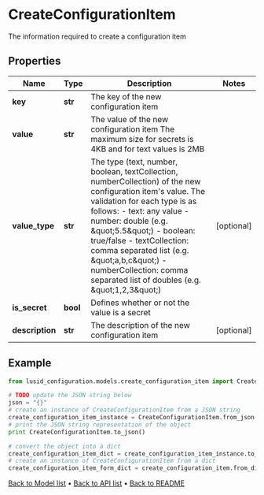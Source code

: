 # CreateConfigurationItem

The information required to create a configuration item

## Properties
Name | Type | Description | Notes
------------ | ------------- | ------------- | -------------
**key** | **str** | The key of the new configuration item | 
**value** | **str** | The value of the new configuration item                The maximum size for secrets is 4KB and for text values is 2MB | 
**value_type** | **str** | The type (text, number, boolean, textCollection, numberCollection) of the new configuration item&#39;s value.  The validation for each type is as follows:  - text: any value  - number: double (e.g. \&quot;5.5\&quot;)  - boolean: true/false  - textCollection: comma separated list (e.g. \&quot;a,b,c\&quot;)  - numberCollection: comma separated list of doubles (e.g. \&quot;1,2,3\&quot;) | [optional] 
**is_secret** | **bool** | Defines whether or not the value is a secret | 
**description** | **str** | The description of the new configuration item | [optional] 

## Example

```python
from lusid_configuration.models.create_configuration_item import CreateConfigurationItem

# TODO update the JSON string below
json = "{}"
# create an instance of CreateConfigurationItem from a JSON string
create_configuration_item_instance = CreateConfigurationItem.from_json(json)
# print the JSON string representation of the object
print CreateConfigurationItem.to_json()

# convert the object into a dict
create_configuration_item_dict = create_configuration_item_instance.to_dict()
# create an instance of CreateConfigurationItem from a dict
create_configuration_item_form_dict = create_configuration_item.from_dict(create_configuration_item_dict)
```
[Back to Model list](../README.md#documentation-for-models) &#8226; [Back to API list](../README.md#documentation-for-api-endpoints) &#8226; [Back to README](../README.md)


